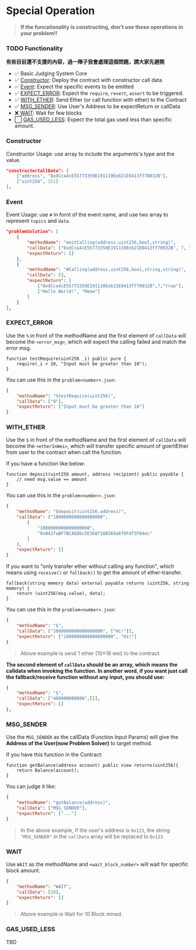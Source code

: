 # Special Operation

> **If the funcationality is constructing, don't use these operations in your problem!!**

### TODO Functionality

**有些目前還不支援的內容，過一陣子我會處理這個問題，請大家先避開**
- ✅ Basic Judging System Core
- ✅ [Constructor](#constructor): Deploy the contract with constructor call data
- ✅ [Event](#event): Expect the specific events to be emitted
- ✅ [EXPECT_ERROR](#expect_error): Expect the `require`, `revert`, `assert` to be triggered.
- ✅ [WITH_ETHER](#with_ether): Send Ether (or call function with ether) to the Contract
- ✅ [MSG_SENDER](#MSG_SENDER): Use User's Address to be expectReturn or callData
- ❌ [WAIT](#wait): Wait for few blocks
- ⬜️ [GAS_USED_LESS](#GAS_USED_LESS): Expect the total gas used less than specific amount.

### Constructor

Constructor Usage: use array to include the arguments's type and the value.

```JSON
"constructorCallData": [
    ["address", "0xdCca4cE55773359E191110Eeb21E0413f770032B"],
    ["uint256", 321]
],
```

### Event

Event Usage: use `#` in fornt of the event name, and use two array to represent `topics` and `data`.

```JSON
"problemSolution": [
    {
        "methodName": "emitCalling(address,uint256,bool,string)",
        "callData": ["0xdCca4cE55773359E191110Eeb21E0413f770032B", 7, "true", "Hello World!"],
        "expectReturn": []
    },
    {
        "methodName": "#Calling(address,uint256,bool,string,string)",
        "callData": [],
        "expectReturn": [
            ["0xdCca4cE55773359E191110Eeb21E0413f770032B",7,"true"],
            ["Hello World!", "Meow"]
        ]
    }
],
```

### EXPECT_ERROR

Use the `%` in front of the methodName and the first element of `callData` will become the `<error_msg>`, which will expect the calling failed and match the error msg.

```solidity
function testRequire(uint256 _i) public pure {
    require(_i > 10, "Input must be greater than 10");
}
```

You can use this in the `problem<number>.json`:
```JSON
{
    "methodName": "%testRequire(uint256)",
    "callData": ["9"],
    "expectReturn": ["Input must be greater than 10"]
}
```

### WITH_ETHER

Use the `$` in front of the methodName and the first element of `callData` will become the `<etherInWei>`, which will transfer specific amount of goerliEther from user to the contract when call the function. 

If you have a function like below:
```solidity
function deposit(uint256 amount, address recipient) public payable {
    // need msg.value == amount
}
```
You can use this in the `problem<number>.json`:
```JSON
{
    "methodName": "$deposit(uint256,address)",
    "callData": ["1000000000000000000", 
        [
            "1000000000000000000", 
            "0xB42faBF7BCAE8bc5E368716B568a6f8Fdf3F84ec"
        ]
    ],
    "expectReturn": []
}
```

If you want to "only transfer ether without calling any function", which means using `receive()` or `fallback()` to get the amount of ether-transfer. 

```solidity
fallback(string memory data) external payable returns (uint256, string memory) {
    return (uint256(msg.value), data);
}
```

You can use this in the `problem<number>.json`:
```JSON
{
    "methodName": "$",
    "callData": ["1000000000000000000", ["Hi!"]],
    "expectReturn": ["1000000000000000000", "Hi!"]
}
```

> Above example is send 1 ether (10*18 wei) to the contract.

**The second element of `callData` should be an array, which means the calldata when invoking the function. In another word, if you want just call the fallback/receive function without any input, you should use:**
```JSON
{
    "methodName": "$",
    "callData": ["400000000000",[]],
    "expectReturn": []
},
```

### MSG_SENDER

Use the `MSG_SENDER` as the callData (Function Input Params) will give the **Address of the User(now Problem Solver)** to target method.

If you have this function in the Contract:

```solidity
function getBalance(address account) public view returns(uint256){
    return Balance(account);
}
```

You can judge it like:
```JSON
{
    "methodName": "getBalance(address)",
    "callData": ["MSG_SENDER"],
    "expectReturn": ["..."]
}
```
> In the above example, if the user's address is `0x123`, the string `"MSG_SENDER"` in the `callData` array will be replaced to `0x123`.

### WAIT

Use `WAIT` as the methodName and `<wait_block_number>` will wait for specific block amount.

```JSON
{
    "methodName": "WAIT",
    "callData": [10],
    "expectReturn": []
}
```
> Above example is Wait for 10 Block mined.

### GAS_USED_LESS
TBD
